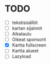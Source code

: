 # TODO

- [ ] tekstisisällöt
- [ ] kartan sijainnit
- [ ] Aikataulu
- [ ] Oikeat sponsorit
- [x] Kartta fullscreen
- [ ] Kartta alueet
- [ ] Lazyload
